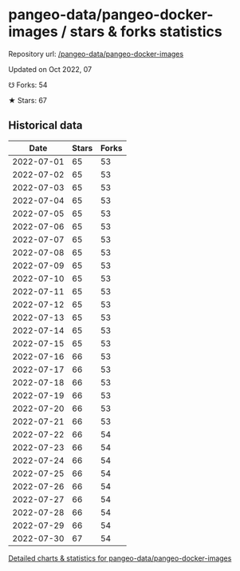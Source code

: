 # pangeo-data/pangeo-docker-images / stars & forks statistics

Repository url: [/pangeo-data/pangeo-docker-images](https://github.com/pangeo-data/pangeo-docker-images)

Updated on Oct 2022, 07

☋ Forks: 54

★ Stars: 67

## Historical data
| Date | Stars | Forks |
|------|-------|-------|
| 2022-07-01 | 65 | 53 | 
| 2022-07-02 | 65 | 53 | 
| 2022-07-03 | 65 | 53 | 
| 2022-07-04 | 65 | 53 | 
| 2022-07-05 | 65 | 53 | 
| 2022-07-06 | 65 | 53 | 
| 2022-07-07 | 65 | 53 | 
| 2022-07-08 | 65 | 53 | 
| 2022-07-09 | 65 | 53 | 
| 2022-07-10 | 65 | 53 | 
| 2022-07-11 | 65 | 53 | 
| 2022-07-12 | 65 | 53 | 
| 2022-07-13 | 65 | 53 | 
| 2022-07-14 | 65 | 53 | 
| 2022-07-15 | 65 | 53 | 
| 2022-07-16 | 66 | 53 | 
| 2022-07-17 | 66 | 53 | 
| 2022-07-18 | 66 | 53 | 
| 2022-07-19 | 66 | 53 | 
| 2022-07-20 | 66 | 53 | 
| 2022-07-21 | 66 | 53 | 
| 2022-07-22 | 66 | 54 | 
| 2022-07-23 | 66 | 54 | 
| 2022-07-24 | 66 | 54 | 
| 2022-07-25 | 66 | 54 | 
| 2022-07-26 | 66 | 54 | 
| 2022-07-27 | 66 | 54 | 
| 2022-07-28 | 66 | 54 | 
| 2022-07-29 | 66 | 54 | 
| 2022-07-30 | 67 | 54 | 


[Detailed charts & statistics for pangeo-data/pangeo-docker-images](https://reviewgithub.com/rep/pangeo-data/pangeo-docker-images)
